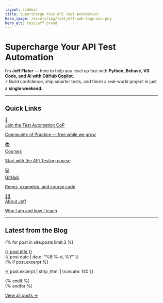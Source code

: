 ```yaml
---
layout: sidebar
title: Supercharge Your API Test Automation
hero_image: /assets/img/testjeff-web-logo-min.png
hero_alt: testJeff brand
---
```


# Supercharge Your API Test Automation
I’m **Jeff Flater** — here to help you level up fast with **Python, Behave, VS Code, and AI with GitHub Copilot**.  
⚡ Build confidence, ship smarter tests, and finish a real-world project in just a **single weekend**.

---

## Quick Links
<div class="links-grid">
  <a class="link-card" href="{{ '/community' | relative_url }}">
    <div class="icon">🤝</div>
    <div class="link-title">Join the Test Automation CoP</div>
    <p class="link-sub">Community of Practice — free while we grow</p>
  </a>

  <a class="link-card" href="{{ '/courses' | relative_url }}">
    <div class="icon">📚</div>
    <div class="link-title">Courses</div>
    <p class="link-sub">Start with the API Testing course</p>
  </a>

  <a class="link-card" href="{{ '/github' | relative_url }}">
    <div class="icon">💻</div>
    <div class="link-title">GitHub</div>
    <p class="link-sub">Repos, examples, and course code</p>
  </a>

  <a class="link-card" href="{{ '/about' | relative_url }}">
    <div class="icon">🙋‍♂️</div>
    <div class="link-title">About Jeff</div>
    <p class="link-sub">Who I am and how I teach</p>
  </a>
</div>

---

## Latest from the Blog
{% for post in site.posts limit:3 %}
<div class="post-item">
  <a href="{{ post.url | relative_url }}">{{ post.title }}</a>
  <div class="post-date">{{ post.date | date: "%B %-d, %Y" }}</div>
  {% if post.excerpt %}
    <p>{{ post.excerpt | strip_html | truncate: 140 }}</p>
  {% endif %}
</div>
{% endfor %}
<p><a href="{{ '/blog' | relative_url }}">View all posts →</a></p>
